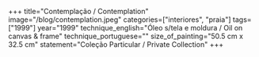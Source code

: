 +++
title="Contemplação / Contemplation"
image="/blog/contemplation.jpeg"
categories=["interiores", "praia"]
tags=["1999"]
year="1999"
technique_english="Óleo s/tela e moldura / Oil on canvas & frame"
technique_portuguese=""
size_of_painting="50.5 cm x 32.5 cm"
statement="Coleção Particular / Private Collection"
+++
